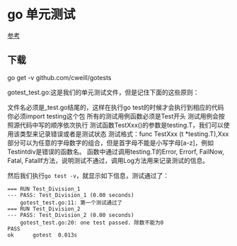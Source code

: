 
# go 单元测试
[参考](https://github.com/astaxie/build-web-application-with-golang/blob/master/zh/11.3.md)


## 下载

go get -v github.com/cweill/gotests


gotest_test.go:这是我们的单元测试文件，但是记住下面的这些原则：

文件名必须是_test.go结尾的，这样在执行go test的时候才会执行到相应的代码
你必须import testing这个包
所有的测试用例函数必须是Test开头
测试用例会按照源代码中写的顺序依次执行
测试函数TestXxx()的参数是testing.T，我们可以使用该类型来记录错误或者是测试状态
测试格式：func TestXxx (t *testing.T),Xxx部分可以为任意的字母数字的组合，但是首字母不能是小写字母[a-z]，例如Testintdiv是错误的函数名。
函数中通过调用testing.T的Error, Errorf, FailNow, Fatal, FatalIf方法，说明测试不通过，调用Log方法用来记录测试的信息。


然后我们执行`go test -v`，就显示如下信息，测试通过了：

	=== RUN Test_Division_1
	--- PASS: Test_Division_1 (0.00 seconds)
		gotest_test.go:11: 第一个测试通过了
	=== RUN Test_Division_2
	--- PASS: Test_Division_2 (0.00 seconds)
		gotest_test.go:20: one test passed. 除数不能为0
	PASS
	ok  	gotest	0.013s
